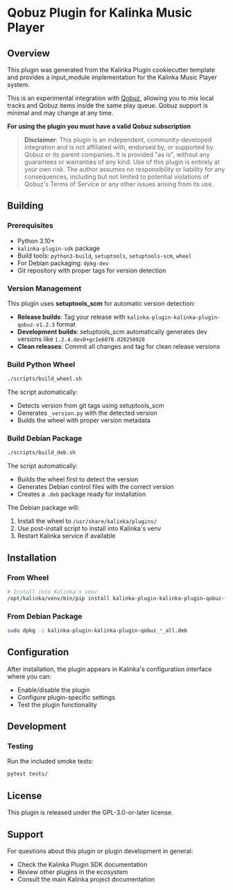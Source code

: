 # Qobuz Plugin for Kalinka Music Player

## Overview

This plugin was generated from the Kalinka Plugin cookiecutter template and provides a input_module implementation for the Kalinka Music Player system.

This is an experimental integration with [Qobuz](https://www.qobuz.com), allowing you to mix local tracks and Qobuz items inside the same play queue. Qobuz support is minimal and may change at any time.

**For using the plugin you must have a valid Qobuz subscription**

>**Disclaimer**: This plugin is an independent, community-developed integration and is not affiliated with, endorsed by, or supported by Qobuz or its parent companies. It is provided "as is", without any guarantees or warranties of any kind. Use of this plugin is entirely at your own risk. The author assumes no responsibility or liability for any consequences, including but not limited to potential violations of Qobuz's Terms of Service or any other issues arising from its use.

## Building

### Prerequisites
- Python 3.10+
- `kalinka-plugin-sdk` package
- Build tools: `python3-build`, `setuptools`, `setuptools-scm`, `wheel`
- For Debian packaging: `dpkg-dev`
- Git repository with proper tags for version detection

### Version Management
This plugin uses **setuptools_scm** for automatic version detection:
- **Release builds**: Tag your release with `kalinka-plugin-kalinka-plugin-qobuz-v1.2.3` format
- **Development builds**: setuptools_scm automatically generates dev versions like `1.2.4.dev0+gc1e6070.d20250928`
- **Clean releases**: Commit all changes and tag for clean release versions

### Build Python Wheel
```bash
./scripts/build_wheel.sh
```
The script automatically:
- Detects version from git tags using setuptools_scm
- Generates `_version.py` with the detected version
- Builds the wheel with proper version metadata

### Build Debian Package
```bash
./scripts/build_deb.sh
```
The script automatically:
- Builds the wheel first to detect the version
- Generates Debian control files with the correct version
- Creates a `.deb` package ready for installation

The Debian package will:
1. Install the wheel to `/usr/share/kalinka/plugins/`
2. Use post-install script to install into Kalinka's venv
3. Restart Kalinka service if available

## Installation

### From Wheel
```bash
# Install into Kalinka's venv
/opt/kalinka/venv/bin/pip install kalinka-plugin-kalinka-plugin-qobuz-*.whl
```

### From Debian Package
```bash
sudo dpkg -i kalinka-plugin-kalinka-plugin-qobuz_*_all.deb
```

## Configuration

After installation, the plugin appears in Kalinka's configuration interface where you can:
- Enable/disable the plugin
- Configure plugin-specific settings
- Test the plugin functionality

## Development

### Testing
Run the included smoke tests:

```bash
pytest tests/
```

## License

This plugin is released under the GPL-3.0-or-later license.

## Support

For questions about this plugin or plugin development in general:
- Check the Kalinka Plugin SDK documentation
- Review other plugins in the ecosystem
- Consult the main Kalinka project documentation
